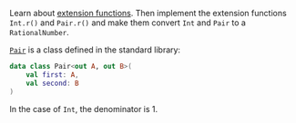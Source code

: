 

Learn about [extension functions](https://kotlinlang.org/docs/extensions.html#extension-functions).
Then implement the extension functions `Int.r()` and `Pair.r()` and make them convert `Int` and `Pair` to a `RationalNumber`.

[`Pair`](https://kotlinlang.org/api/latest/jvm/stdlib/kotlin/-pair/) is a class defined in the standard library:

```kotlin
data class Pair<out A, out B>(
    val first: A,
    val second: B
)
```

<div class="hint">
  In the case of <code>Int</code>, the denominator is 1.
</div>